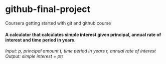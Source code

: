 # github-final-project
Coursera  getting started with git and github course
#### A calculator that calculates simple interest given principal, annual rate of interest and time period in years.

*Input:
  p, principal amount
  t, time period in years
  r, annual rate of interest
*Output:
  simple interest = p*t*r
  
